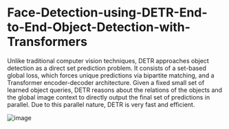 # Face-Detection-using-DETR-End-to-End-Object-Detection-with-Transformers
Unlike traditional computer vision techniques, DETR approaches object detection as a direct set prediction problem. It consists of a set-based global loss, which forces unique predictions via bipartite matching, and a Transformer encoder-decoder architecture. Given a fixed small set of learned object queries, DETR reasons about the relations of the objects and the global image context to directly output the final set of predictions in parallel. Due to this parallel nature, DETR is very fast and efficient.

![image](https://user-images.githubusercontent.com/56552010/120249528-e4333e80-c283-11eb-9982-d84adcce35d9.png)
